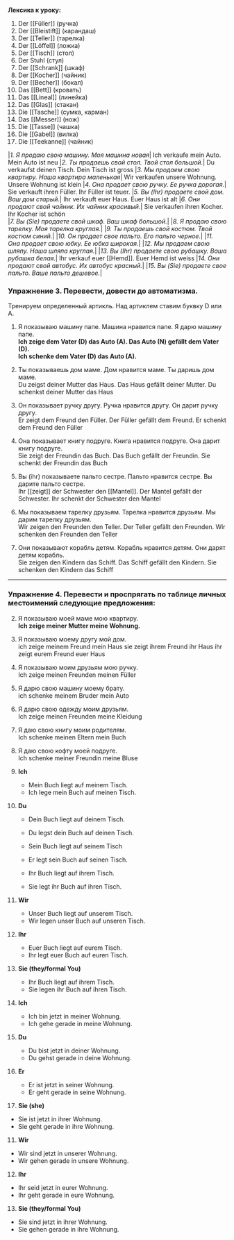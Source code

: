 **Лексика к уроку:**
1. Der [[Füller]] (ручка)
2. Der [[Bleistift]] (карандаш)
3. Der [[Teller]] (тарелка)
4. Der [[Löffel]] (ложка)
5. Der [[Tisch]] (стол)
6. Der Stuhl (стул)
7. Der [[Schrank]] (шкаф)
8. Der [[Kocher]] (чайник)
9. Der [[Becher]] (бокал)
10. Das [[Bett]] (кровать)
11. Das [[Lineal]] (линейка)
12. Das [[Glas]] (стакан)
13. Die [[Tasche]] (сумка, карман)
14. Das [[Messer]] (нож)
15. Die [[Tasse]] (чашка)
16. Die [[Gabel]] (вилка)
17. Die [[Teekanne]] (чайник)

|_1. Я продаю свою машину. Моя машина новая_| Ich verkaufe mein Auto. Mein Auto ist neu
|_2. Ты продаешь свой стол. Твой стол большой._| Du verkaufst deinen Tisch. Dein Tisch ist gross
|_3. Мы продаем свою квартиру. Наша квартира маленькая_| Wir verkaufen unsere Wohnung. Unsere Wohnung ist klein
|_4. Она продает свою ручку. Ее ручка дорогая._| Sie verkauft ihren Füller. Ihr Füller ist teuer.
|_5. Вы (Ihr) продаете свой дом. Ваш дом старый._| Ihr verkauft euer Haus. Euer Haus ist alt
|_6. Они продают свой чайник. Их чайник красивый._| Sie verkaufen ihren Kocher. Ihr Kocher ist schön  
|_7. Вы (Sie) продаете свой шкаф. Ваш шкаф большой._|
|_8. Я продаю свою тарелку. Моя тарелка круглая._|
|_9. Ты продаешь свой костюм. Твой костюм синий._|
|_10. Он продает свое пальто. Его пальто черное._|
|_11. Она продает свою юбку. Ее юбка широкая._|
|_12. Мы продаем свою шляпу. Наша шляпа круглая._|
|_13. Вы (Ihr) продаете свою рубашку. Ваша рубашка белая._| Ihr verkauf euer [[Hemd]]. Euer Hemd ist weiss 
|_14. Они продают свой автобус. Их автобус красный._|
|_15. Вы (Sie) продаете свое пальто. Ваше пальто дешевое._|




### Упражнение 3. Перевести, довести до автоматизма. 
Тренируем определенный артикль. Над артиклем ставим буквку D или A.

1. Я показываю машину папе. Машина нравится папе. Я дарю машину папе.  
   **Ich zeige dem Vater (D) das Auto (A). Das Auto (N) gefällt dem Vater (D).**  
   **Ich schenke dem Vater (D) das Auto (A).**  

2. Ты показываешь дом маме. Дом нравится маме. Ты даришь дом маме.  
Du zeigst deiner Mutter das Haus. Das Haus gefällt deiner Mutter. Du schenkst deiner Mutter das Haus 

1. Он показывает ручку другу. Ручка нравится другу. Он дарит ручку другу.  
Er zeigt dem Freund den Füller. Der Füller gefällt dem Freund. Er schenkt dem Freund den Füller 

1. Она показывает книгу подруге. Книга нравится подруге. Она дарит книгу подруге.  
Sie zeigt der Freundin das Buch. Das Buch gefällt der Freundin. Sie schenkt der Freundin das Buch
1. Вы (ihr) показываете пальто сестре. Пальто нравится сестре. Вы дарите пальто сестре.  
Ihr [[zeigt]] der Schwester den [[Mantel]]. Der Mantel gefällt der Schwester. Ihr schenkt der Schwester den Mantel
1. Мы показываем тарелку друзьям. Тарелка нравится друзьям. Мы дарим тарелку друзьям.  
Wir zeigen den Freunden den Teller. Der Teller gefällt den Freunden. Wir schenken den Freunden den Teller
1. Они показывают корабль детям. Корабль нравится детям. Они дарят детям корабль.  
Sie zeigen den Kindern das Schiff. Das Schiff gefällt den Kindern. Sie schenken den Kindern das Schiff 

---

### Упражнение 4. Перевести и проспрягать по таблице личных местоимений следующие предложения:

2. Я показываю моей маме мою квартиру.  
   **Ich zeige meiner Mutter meine Wohnung.**  
3. Я показываю моему другу мой дом.  
ich zeige meinem Freund mein Haus 
sie zeigt ihrem Freund ihr Haus 
ihr zeigt eurem Freund euer Haus
1. Я показываю моим друзьям мою ручку.  
Ich zeige meinen Freunden meinen Füller
2. Я дарю свою машину моему брату.  
ich schenke meinem Bruder mein Auto
3. Я дарю свою одежду моим друзьям.  
Ich zeige meinen Freunden meine Kleidung
4. Я даю свою книгу моим родителям.  
Ich schenke meinen Eltern mein Buch
5. Я даю свою кофту моей подруге.  
Ich schenke meiner Freundin meine Bluse



1. **Ich**  
   - Mein Buch liegt auf meinem Tisch.  
   - Ich lege mein Buch auf meinen Tisch.  

2. **Du**  
   - Dein Buch liegt auf deinem Tisch.  
   - Du legst dein Buch auf deinen Tisch.  

   - Sein Buch liegt auf seinem Tisch
   - Er legt sein Buch auf seinen Tisch.  

   - Ihr Buch liegt auf ihrem Tisch.  
   - Sie legt ihr Buch auf ihren Tisch.  

4. **Wir**  
   - Unser Buch liegt auf unserem Tisch.  
   - Wir legen unser Buch auf unseren Tisch.  

5. **Ihr**  
   - Euer Buch liegt auf eurem Tisch.  
   - Ihr legt euer Buch auf euren Tisch.  

6. **Sie (they/formal You)**  
   - Ihr Buch liegt auf ihrem Tisch.  
   - Sie legen ihr Buch auf ihren Tisch.  
7. **Ich**  
   - Ich bin jetzt in meiner Wohnung.  
   - Ich gehe gerade in meine Wohnung.  

8. **Du**  
   - Du bist jetzt in deiner Wohnung.  
   - Du gehst gerade in deine Wohnung.  

9. **Er**  
   - Er ist jetzt in seiner Wohnung.  
   - Er geht gerade in seine Wohnung.  

10. **Sie (she)**  
   - Sie ist jetzt in ihrer Wohnung.  
   - Sie geht gerade in ihre Wohnung.  

11. **Wir**  
   - Wir sind jetzt in unserer Wohnung.  
   - Wir gehen gerade in unsere Wohnung.  

12. **Ihr**  
   - Ihr seid jetzt in eurer Wohnung.  
   - Ihr geht gerade in eure Wohnung.  

13. **Sie (they/formal You)**  
   - Sie sind jetzt in ihrer Wohnung.  
   - Sie gehen gerade in ihre Wohnung.  
